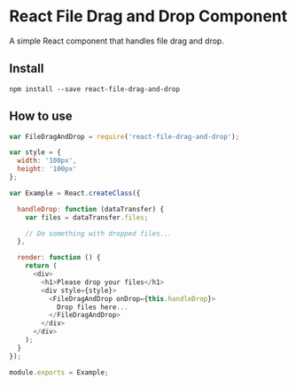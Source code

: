 # React File Drag and Drop Component
A simple React component that handles file drag and drop.

## Install

`npm install --save react-file-drag-and-drop`

## How to use

```javascript
var FileDragAndDrop = require('react-file-drag-and-drop');

var style = {
  width: '100px',
  height: '100px'
};

var Example = React.createClass({

  handleDrop: function (dataTransfer) {
    var files = dataTransfer.files;

    // Do something with dropped files...
  },

  render: function () {
    return (
      <div>
        <h1>Please drop your files</h1>
        <div style={style}>
          <FileDragAndDrop onDrop={this.handleDrop}>
            Drop files here...
          </FileDragAndDrop>
        </div>
      </div>
    );
  }
});

module.exports = Example;
```
